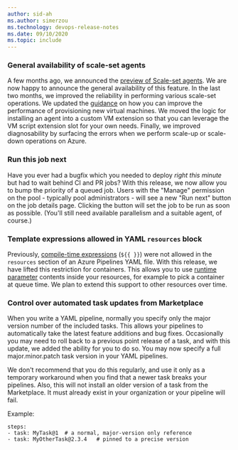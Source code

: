 ```yaml
---
author: sid-ah
ms.author: simerzou
ms.technology: devops-release-notes
ms.date: 09/10/2020
ms.topic: include
---
```


### General availability of scale-set agents

A few months ago, we announced the [preview of Scale-set agents](https://docs.microsoft.com/azure/devops/release-notes/2020/sprint-170-update#preview-of-scale-set-agents). We are now happy to announce the general availability of this feature. In the last two months, we improved the reliability in performing various scale-set operations. We updated the [guidance](https://docs.microsoft.com/azure/devops/pipelines/agents/scale-set-agents) on how you can improve the performance of provisioning new virtual machines. We moved the logic for installing an agent into a custom VM extension so that you can leverage the VM script extension slot for your own needs. Finally, we improved diagnosability by surfacing the errors when we perform scale-up or scale-down operations on Azure.


### Run this job next

Have you ever had a bugfix which you needed to deploy _right this minute_ but had to wait behind CI and PR jobs? With this release, we now allow you to bump the priority of a queued job. Users with the "Manage" permission on the pool - typically pool administrators - will see a new "Run next" button on the job details page. Clicking the button will set the job to be run as soon as possible. (You'll still need available parallelism and a suitable agent, of course.)


### Template expressions allowed in YAML `resources` block

Previously, <a href="https://docs.microsoft.com/azure/devops/pipelines/process/expressions">compile-time expressions</a> (`${{ }}`) were not allowed in the `resources` section of an Azure Pipelines YAML file. With this release, we have lifted this restriction for containers. This allows you to use <a href="https://docs.microsoft.com/azure/devops/pipelines/process/runtime-parameters">runtime parameter</a> contents inside your resources, for example to pick a container at queue time. We plan to extend this support to other resources over time.


### Control over automated task updates from Marketplace

When you write a YAML pipeline, normally you specify only the major version number of the included tasks. This allows your pipelines to automatically take the latest feature additions and bug fixes. Occasionally you may need to roll back to a previous point release of a task, and with this update, we added the ability for you to do so. You may now specify a full major.minor.patch task version in your YAML pipelines.

We don't recommend that you do this regularly, and use it only as a temporary workaround when you find that a newer task breaks your pipelines. Also, this will not install an older version of a task from the Marketplace. It must already exist in your organization or your pipeline will fail.

Example:

```
steps:
- task: MyTask@1  # a normal, major-version only reference
- task: MyOtherTask@2.3.4   # pinned to a precise version
```
